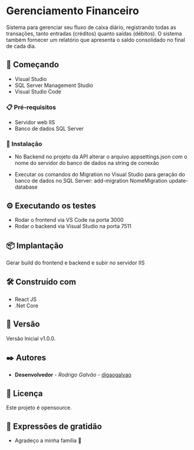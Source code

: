 # Gerenciamento Financeiro

Sistema para gerenciar seu fluxo de caixa diário, registrando todas as transações, tanto entradas (créditos) quanto saídas (débitos). O sistema também fornecer um relatório que apresenta o saldo consolidado no final de cada dia.

## 🚀 Começando

* Visual Studio
* SQL Server Management Studio
* Visual Studio Code

### 📋 Pré-requisitos

* Servidor web IIS
* Banco de dados SQL Server

### 🔧 Instalação

* No Backend no projeto da API alterar o arquivo appsettings.json com o nome do servidor do banco de dados na string de conexão

* Executar os comandos do Migration no Visual Studio para geração do banco de dados no SQL Server:
add-migration NomeMigration
update-database

## ⚙️ Executando os testes

* Rodar o frontend via VS Code na porta 3000
* Rodar o backend via Visual Studio na porta 7511

## 📦 Implantação

Gerar build do frontend e backend e subir no servidor IIS

## 🛠️ Construído com

* React JS
* .Net Core

## 📌 Versão

Versão Inicial v1.0.0. 

## ✒️ Autores

* **Desenvolvedor** - *Rodrigo Galvão* - [digaogalvao](https://github.com/digaogalvao)

## 📄 Licença

Este projeto é opensource.

## 🎁 Expressões de gratidão

* Agradeço a minha família 📢
